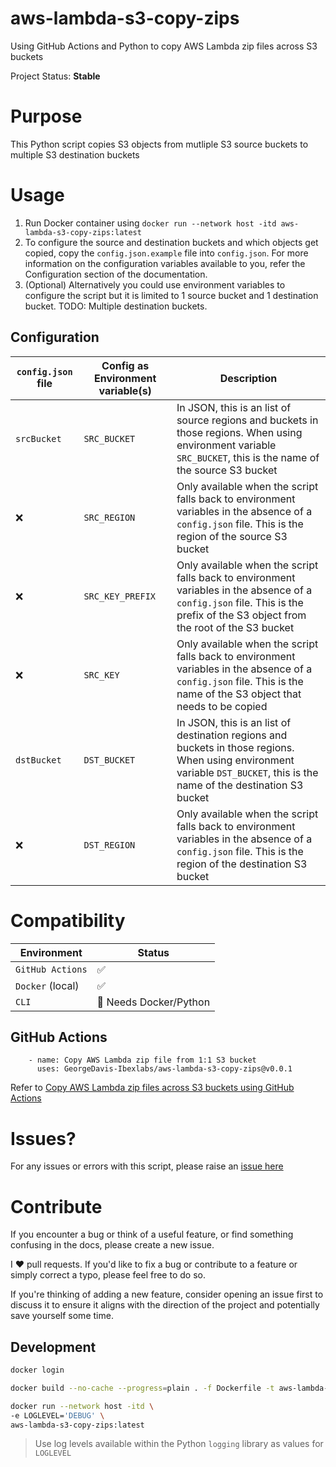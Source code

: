 # aws-lambda-s3-copy-zips

Using GitHub Actions and Python to copy AWS Lambda zip files across S3 buckets

Project Status: **Stable**

# Purpose

This Python script copies S3 objects from mutliple S3 source buckets to multiple S3 destination buckets  

# Usage

1. Run Docker container using
`docker run --network host -itd aws-lambda-s3-copy-zips:latest`
2. To configure the source and destination buckets and which objects get copied, copy the `config.json.example` file into `config.json`. For more information on the configuration variables available to you, refer the Configuration section of the documentation.
3. (Optional) Alternatively you could use environment variables to configure the script but it is limited to 1 source bucket and 1 destination bucket. TODO: Multiple destination buckets.

## Configuration

| `config.json` file | Config as Environment variable(s) | Description |
|---------------|-----------------------------|-------------|
| `srcBucket` | `SRC_BUCKET` | In JSON, this is an list of source regions and buckets in those regions. When using environment variable `SRC_BUCKET`, this is the name of the source S3 bucket |
| :x: | `SRC_REGION` | Only available when the script falls back to  environment variables in the absence of a `config.json` file. This is the region of the source S3 bucket |
| :x: | `SRC_KEY_PREFIX` | Only available when the script falls back to  environment variables in the absence of a `config.json` file. This is the prefix of the S3 object from the root of the S3 bucket |
| :x: | `SRC_KEY` | Only available when the script falls back to  environment variables in the absence of a `config.json` file. This is the name of the S3 object that needs to be copied |
| `dstBucket` | `DST_BUCKET` | In JSON, this is an list of destination regions and buckets in those regions. When using environment variable `DST_BUCKET`, this is the name of the destination S3 bucket |
| :x: | `DST_REGION` | Only available when the script falls back to  environment variables in the absence of a `config.json` file. This is the region of the destination S3 bucket |

# Compatibility

| Environment | Status |
|-------|------|
| `GitHub Actions` | :white_check_mark: |
| `Docker` (local) | :white_check_mark: |
| `CLI` | :construction: Needs Docker/Python |

## GitHub Actions

```
    - name: Copy AWS Lambda zip file from 1:1 S3 bucket
      uses: GeorgeDavis-Ibexlabs/aws-lambda-s3-copy-zips@v0.0.1
```
Refer to [Copy AWS Lambda zip files across S3 buckets using GitHub Actions](https://github.com/marketplace/actions/aws-lambda-s3-copy-zips)

# Issues?

For any issues or errors with this script, please raise an [issue here](https://github.com/GeorgeDavis-Ibexlabs/aws-lambda-s3-copy-zips/issues)

# Contribute

If you encounter a bug or think of a useful feature, or find something confusing in the docs, please create a new issue.

I ♥️ pull requests. If you'd like to fix a bug or contribute to a feature or simply correct a typo, please feel free to do so.

If you're thinking of adding a new feature, consider opening an issue first to discuss it to ensure it aligns with the direction of the project and potentially save yourself some time.

## Development

```sh
docker login
```

```sh
docker build --no-cache --progress=plain . -f Dockerfile -t aws-lambda-s3-copy-zips:latest 2>&1 | tee build.log
```

```sh
docker run --network host -itd \
-e LOGLEVEL='DEBUG' \
aws-lambda-s3-copy-zips:latest
```

> Use log levels available within the Python `logging` library as values for `LOGLEVEL`